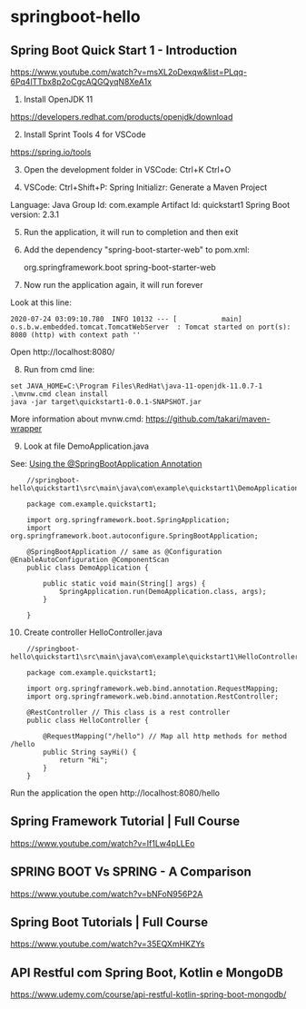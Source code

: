 # springboot-hello

## Spring Boot Quick Start 1 - Introduction

https://www.youtube.com/watch?v=msXL2oDexqw&list=PLqq-6Pq4lTTbx8p2oCgcAQGQyqN8XeA1x

1. Install OpenJDK 11

https://developers.redhat.com/products/openjdk/download

2. Install Sprint Tools 4 for VSCode

https://spring.io/tools

3. Open the development folder in VSCode: Ctrl+K Ctrl+O

4. VSCode: Ctrl+Shift+P: Spring Initializr: Generate a Maven Project

Language: Java
Group Id: com.example
Artifact Id: quickstart1
Spring Boot version: 2.3.1

5. Run the application, it will run to completion and then exit

6. Add the dependency "spring-boot-starter-web" to pom.xml:

	<dependencies>
		<dependency>
			<groupId>org.springframework.boot</groupId>
			<artifactId>spring-boot-starter-web</artifactId>
		</dependency>
    </dependencies>

7. Now run the application again, it will run forever

Look at this line:

```
2020-07-24 03:09:10.780  INFO 10132 --- [           main] o.s.b.w.embedded.tomcat.TomcatWebServer  : Tomcat started on port(s): 8080 (http) with context path ''
```

Open http://localhost:8080/

8. Run from cmd line:

```
set JAVA_HOME=C:\Program Files\RedHat\java-11-openjdk-11.0.7-1
.\mvnw.cmd clean install
java -jar target\quickstart1-0.0.1-SNAPSHOT.jar
```

More information about mvnw.cmd: https://github.com/takari/maven-wrapper

9. Look at file DemoApplication.java

See: [Using the @SpringBootApplication Annotation](https://docs.spring.io/spring-boot/docs/current/reference/html/using-spring-boot.html#using-boot-using-springbootapplication-annotation)

```
    ‪//springboot-hello\quickstart1\src\main\java\com\example\quickstart1\DemoApplication.java

    package com.example.quickstart1;

    import org.springframework.boot.SpringApplication;
    import org.springframework.boot.autoconfigure.SpringBootApplication;

    @SpringBootApplication // same as @Configuration @EnableAutoConfiguration @ComponentScan
    public class DemoApplication {

        public static void main(String[] args) {
            SpringApplication.run(DemoApplication.class, args);
        }

    }
```

10. Create controller HelloController.java

```
    ‪//springboot-hello\quickstart1\src\main\java\com\example\quickstart1\HelloController.java

    package com.example.quickstart1;

    import org.springframework.web.bind.annotation.RequestMapping;
    import org.springframework.web.bind.annotation.RestController;

    @RestController // This class is a rest controller
    public class HelloController {
        
        @RequestMapping("/hello") // Map all http methods for method /hello
        public String sayHi() {
            return "Hi";
        }
    }
```

Run the application the open http://localhost:8080/hello

## Spring Framework Tutorial | Full Course

https://www.youtube.com/watch?v=If1Lw4pLLEo

## SPRING BOOT Vs SPRING - A Comparison

https://www.youtube.com/watch?v=bNFoN956P2A

## Spring Boot Tutorials | Full Course

https://www.youtube.com/watch?v=35EQXmHKZYs

## API Restful com Spring Boot, Kotlin e MongoDB

https://www.udemy.com/course/api-restful-kotlin-spring-boot-mongodb/
